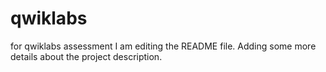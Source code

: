 # qwiklabs
for qwiklabs assessment
I am editing the README file. Adding some more details about the project description.

